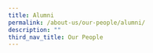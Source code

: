 ```yaml
---
title: Alumni
permalink: /about-us/our-people/alumni/
description: ""
third_nav_title: Our People
---
```

